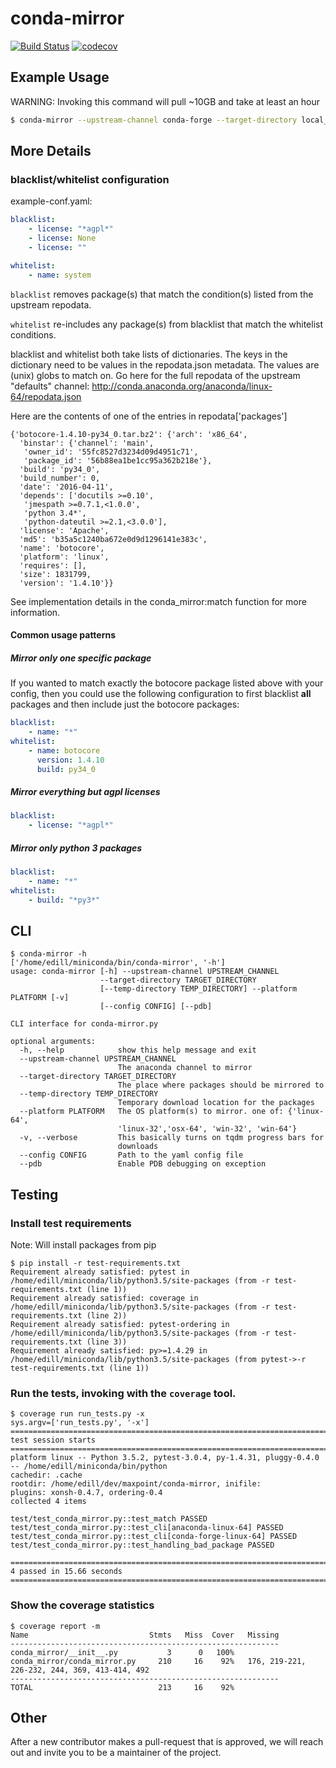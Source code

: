 # conda-mirror
[![Build Status](https://travis-ci.org/maxpoint/conda-mirror.svg?branch=master)](https://travis-ci.org/maxpoint/conda-mirror)
[![codecov](https://codecov.io/gh/maxpoint/conda-mirror/branch/master/graph/badge.svg)](https://codecov.io/gh/maxpoint/conda-mirror)


## Example Usage

WARNING: Invoking this command will pull ~10GB and take at least an hour
```bash
$ conda-mirror --upstream-channel conda-forge --target-directory local_mirror --platform linux-64
```

## More Details

### blacklist/whitelist configuration

example-conf.yaml:

```yaml
blacklist:
    - license: "*agpl*"
    - license: None
    - license: ""

whitelist:
    - name: system
```

`blacklist` removes package(s) that match the condition(s) listed from the
upstream repodata.

`whitelist` re-includes any package(s) from blacklist that match the
whitelist conditions.

blacklist and whitelist both take lists of dictionaries. The keys in the
dictionary need to be values in the repodata.json metadata. The values are
(unix) globs to match on. Go here for the full repodata of the upstream
"defaults" channel:
http://conda.anaconda.org/anaconda/linux-64/repodata.json

Here are the contents of one of the entries in repodata['packages']
```
{'botocore-1.4.10-py34_0.tar.bz2': {'arch': 'x86_64',
  'binstar': {'channel': 'main',
   'owner_id': '55fc8527d3234d09d4951c71',
   'package_id': '56b88ea1be1cc95a362b218e'},
  'build': 'py34_0',
  'build_number': 0,
  'date': '2016-04-11',
  'depends': ['docutils >=0.10',
   'jmespath >=0.7.1,<1.0.0',
   'python 3.4*',
   'python-dateutil >=2.1,<3.0.0'],
  'license': 'Apache',
  'md5': 'b35a5c1240ba672e0d9d1296141e383c',
  'name': 'botocore',
  'platform': 'linux',
  'requires': [],
  'size': 1831799,
  'version': '1.4.10'}}
```

See implementation details in the conda_mirror:match function for more
information.

#### Common usage patterns
##### Mirror **only** one specific package
If you wanted to match exactly the botocore package listed above with your
config, then you could use the following configuration to first blacklist
**all** packages and then include just the botocore packages:

```yaml
blacklist:
    - name: "*"
whitelist:
    - name: botocore
      version: 1.4.10
      build: py34_0
```
##### Mirror everything but agpl licenses
```yaml
blacklist:
    - license: "*agpl*"
```

##### Mirror only python 3 packages
```yaml
blacklist:
    - name: "*"
whitelist:
    - build: "*py3*"
```


## CLI
```
$ conda-mirror -h
['/home/edill/miniconda/bin/conda-mirror', '-h']
usage: conda-mirror [-h] --upstream-channel UPSTREAM_CHANNEL
                    --target-directory TARGET_DIRECTORY
                    [--temp-directory TEMP_DIRECTORY] --platform PLATFORM [-v]
                    [--config CONFIG] [--pdb]

CLI interface for conda-mirror.py

optional arguments:
  -h, --help            show this help message and exit
  --upstream-channel UPSTREAM_CHANNEL
                        The anaconda channel to mirror
  --target-directory TARGET_DIRECTORY
                        The place where packages should be mirrored to
  --temp-directory TEMP_DIRECTORY
                        Temporary download location for the packages
  --platform PLATFORM   The OS platform(s) to mirror. one of: {'linux-64',
                        'linux-32','osx-64', 'win-32', 'win-64'}
  -v, --verbose         This basically turns on tqdm progress bars for
                        downloads
  --config CONFIG       Path to the yaml config file
  --pdb                 Enable PDB debugging on exception
```

## Testing

### Install test requirements

Note: Will install packages from pip

```
$ pip install -r test-requirements.txt
Requirement already satisfied: pytest in /home/edill/miniconda/lib/python3.5/site-packages (from -r test-requirements.txt (line 1))
Requirement already satisfied: coverage in /home/edill/miniconda/lib/python3.5/site-packages (from -r test-requirements.txt (line 2))
Requirement already satisfied: pytest-ordering in /home/edill/miniconda/lib/python3.5/site-packages (from -r test-requirements.txt (line 3))
Requirement already satisfied: py>=1.4.29 in /home/edill/miniconda/lib/python3.5/site-packages (from pytest->-r test-requirements.txt (line 1))
```

### Run the tests, invoking with the `coverage` tool.

```
$ coverage run run_tests.py -x
sys.argv=['run_tests.py', '-x']
================================================================================== test session starts ===================================================================================
platform linux -- Python 3.5.2, pytest-3.0.4, py-1.4.31, pluggy-0.4.0 -- /home/edill/miniconda/bin/python
cachedir: .cache
rootdir: /home/edill/dev/maxpoint/conda-mirror, inifile:
plugins: xonsh-0.4.7, ordering-0.4
collected 4 items

test/test_conda_mirror.py::test_match PASSED
test/test_conda_mirror.py::test_cli[anaconda-linux-64] PASSED
test/test_conda_mirror.py::test_cli[conda-forge-linux-64] PASSED
test/test_conda_mirror.py::test_handling_bad_package PASSED

=============================================================================== 4 passed in 15.66 seconds ================================================================================
```

### Show the coverage statistics

```
$ coverage report -m
Name                           Stmts   Miss  Cover   Missing
------------------------------------------------------------
conda_mirror/__init__.py           3      0   100%
conda_mirror/conda_mirror.py     210     16    92%   176, 219-221, 226-232, 244, 369, 413-414, 492
------------------------------------------------------------
TOTAL                            213     16    92%
```

## Other

After a new contributor makes a pull-request that is approved, we will reach out
and invite you to be a maintainer of the project.
